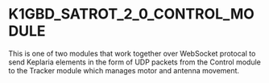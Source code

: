 # K1GBD_SATROT_2_0_CONTROL_MODULE

This is one of two modules that work together over WebSocket protocal to send Keplaria elements in the form of UDP packets from the Control module to the Tracker
module which manages motor and antenna movement. 
